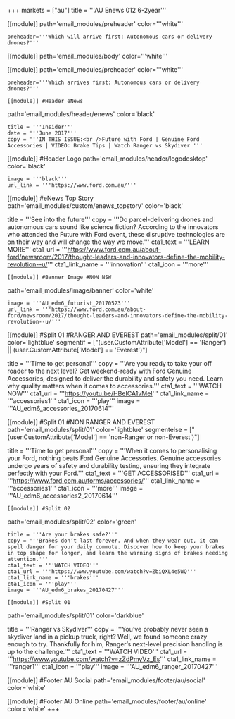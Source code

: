 +++
markets = ["au"]
title = '''AU Enews 012 6-2year'''


[[module]] 
path='email_modules/preheader'
color='''white'''

	preheader='''Which will arrive first: Autonomous cars or delivery drones?'''

[[module]]
path='email_modules/body'
color='''white'''

[[module]]
path='email_modules/preheader'
color='''white'''

	preheader='''Which arrives first: Autonomous cars or delivery drones?'''

	[[module]] #Header eNews 
path='email_modules/header/enews'
color='black'

	title = '''Insider'''
	date = '''June 2017'''
	copy = '''IN THIS ISSUE:<br />Future with Ford | Genuine Ford Accessories | VIDEO: Brake Tips | Watch Ranger vs Skydiver '''

[[module]] #Header Logo
path='email_modules/header/logodesktop'
color='black'

	image = '''black'''
	url_link = '''https://www.ford.com.au/'''

[[module]] #eNews Top Story 
path='email_modules/custom/enews_topstory'
color='black'

 title = '''See into the future'''
	copy = '''Do parcel-delivering drones and autonomous cars sound like science fiction? According to the innovators who attended the Future with Ford event, these disruptive technologies are on their way and will change the way we move.'''
	cta1_text = '''LEARN MORE'''
	cta1_url = '''https://www.ford.com.au/about-ford/newsroom/2017/thought-leaders-and-innovators-define-the-mobility-revolution--u/'''
	cta1_link_name = '''innovation'''
	cta1_icon = '''more'''

	[[module]] #Banner Image #NON NSW
path='email_modules/image/banner'
color='white'

	image = '''AU_edm6_futurist_20170523'''
	url_link = '''https://www.ford.com.au/about-ford/newsroom/2017/thought-leaders-and-innovators-define-the-mobility-revolution--u/'''

[[module]] #Split 01 #RANGER AND EVEREST
path='email_modules/split/01'
color='lightblue'
segmentif = ["(user.CustomAttribute['Model'] == 'Ranger') || (user.CustomAttribute['Model'] == 'Everest')"]

title = '''Time to get personal'''
	copy = '''Are you ready to take your off roader to the next level? Get weekend-ready with Ford Genuine Accessories, designed to deliver the durability and safety you need. Learn why quality matters when it comes to accessories.'''
	cta1_text = '''WATCH NOW'''
	cta1_url = '''https://youtu.be/HBeICA1vMeI'''
	cta1_link_name = '''accessories1'''
	cta1_icon = '''play'''
	image = '''AU_edm6_accessories_20170614'''

[[module]] #Split 01 #NON RANGER AND EVEREST
path='email_modules/split/01'
color='lightblue'
segmentelse = ["(user.CustomAttribute['Model'] == 'non-Ranger or non-Everest')"]

title = '''Time to get personal'''
	copy = '''When it comes to personalising your Ford, nothing beats Ford Genuine Accessories. Genuine accessories undergo years of safety and durability testing, ensuring they integrate perfectly with your Ford.'''
	cta1_text = '''GET ACCESSORISED'''
	cta1_url = '''https://www.ford.com.au/forms/accessories/'''
	cta1_link_name = '''accessories1'''
	cta1_icon = '''more'''
	image = '''AU_edm6_accessories2_20170614'''

	[[module]] #Split 02
path='email_modules/split/02'
color='green'

	title = '''Are your brakes safe?'''
	copy = '''Brakes don’t last forever. And when they wear out, it can spell danger for your daily commute. Discover how to keep your brakes in top shape for longer, and learn the warning signs of brakes needing attention.'''
	cta1_text = '''WATCH VIDEO'''
	cta1_url = '''https://www.youtube.com/watch?v=ZbiQXL4e5WQ'''
	cta1_link_name = '''brakes'''
	cta1_icon = '''play'''
	image = '''AU_edm6_brakes_20170427'''

	[[module]] #Split 01
path='email_modules/split/01'
color='darkblue'

title = '''Ranger vs Skydiver'''
	copy = '''You’ve probably never seen a skydiver land in a pickup truck, right? Well, we found someone crazy enough to try. Thankfully for him, Ranger’s next-level precision handling is up to the challenge.'''
	cta1_text = '''WATCH VIDEO'''
	cta1_url = '''https://www.youtube.com/watch?v=zZdPmyVz_Es'''
	cta1_link_name = '''ranger1'''
	cta1_icon = '''play'''
	image = '''AU_edm6_ranger_20170427'''


[[module]] #Footer AU Social
path='email_modules/footer/au/social'
color='white'

[[module]] #Footer AU Online
path='email_modules/footer/au/online'
color='white'
+++
